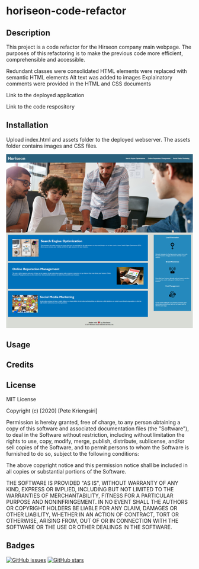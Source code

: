 # horiseon-code-refactor

## Description

This project is a code refactor for the Hirseon company main webpage.   The purposes of this refactoring is to make the previous code more efficient, comprehensible and accessible.

Redundant classes were consolidated
HTML elements were replaced with semantic HTML elements
Alt text was added to images
Explainatory comments were provided in the HTML and CSS documents

Link to the deployed application

Link to the code respository

## Installation

Upload index.html and assets folder to the deployed webserver.  The assets folder contains images and CSS files.

![screenshot of index.html](./assets/images/screenshot.png)

## Usage

## Credits

## License

MIT License

Copyright (c) [2020] [Pete Kriengsiri]

Permission is hereby granted, free of charge, to any person obtaining a copy
of this software and associated documentation files (the "Software"), to deal
in the Software without restriction, including without limitation the rights
to use, copy, modify, merge, publish, distribute, sublicense, and/or sell
copies of the Software, and to permit persons to whom the Software is
furnished to do so, subject to the following conditions:

The above copyright notice and this permission notice shall be included in all
copies or substantial portions of the Software.

THE SOFTWARE IS PROVIDED "AS IS", WITHOUT WARRANTY OF ANY KIND, EXPRESS OR
IMPLIED, INCLUDING BUT NOT LIMITED TO THE WARRANTIES OF MERCHANTABILITY,
FITNESS FOR A PARTICULAR PURPOSE AND NONINFRINGEMENT. IN NO EVENT SHALL THE
AUTHORS OR COPYRIGHT HOLDERS BE LIABLE FOR ANY CLAIM, DAMAGES OR OTHER
LIABILITY, WHETHER IN AN ACTION OF CONTRACT, TORT OR OTHERWISE, ARISING FROM,
OUT OF OR IN CONNECTION WITH THE SOFTWARE OR THE USE OR OTHER DEALINGS IN THE
SOFTWARE.

## Badges

[![GitHub issues](https://img.shields.io/github/issues/pkriengsiri/horiseon-code-refactor)](https://github.com/pkriengsiri/horiseon-code-refactor/issues)
[![GitHub stars](https://img.shields.io/github/stars/pkriengsiri/horiseon-code-refactor)](https://github.com/pkriengsiri/horiseon-code-refactor/stargazers)